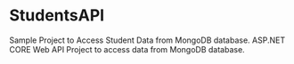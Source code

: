 # StudentsAPI
Sample Project to Access Student Data from MongoDB database. ASP.NET CORE Web API Project to access data from MongoDB database.
